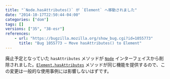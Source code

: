 ```yaml
---
title: "`Node.hasAttributes()` が `Element` へ移動されました"
date: "2014-10-17T22:50:44-04:00"
categories: ["dom"]
tags: []
versions: ["35", "38-esr"]
references:
    - url: "https://bugzilla.mozilla.org/show_bug.cgi?id=1055773"
      title: "Bug 1055773 – Move hasAttributes() to Element"
---
```

廃止予定となっていた `hasAttributes` メソッドが [`Node`](https://developer.mozilla.org/docs/Web/API/Node) インターフェイスから削除されました。[`Element.hasAttributes`](https://developer.mozilla.org/docs/Web/API/Element.hasAttributes) メソッドが同じ機能を提供するので、この変更は一般的な使用事例には影響しないはずです。
